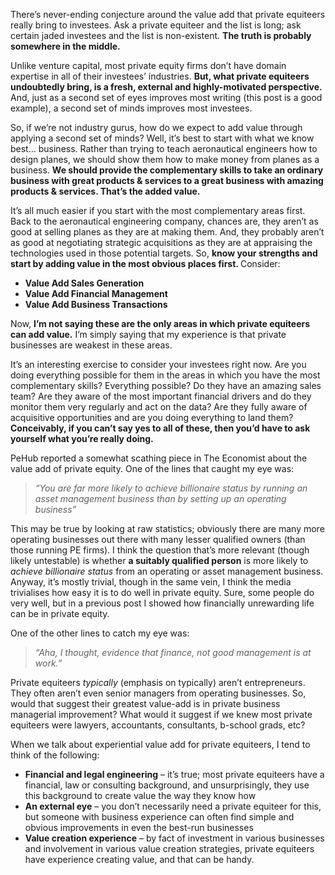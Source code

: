 <p>There&#8217;s never-ending conjecture around the value add that private equiteers really bring to investees. Ask a private equiteer and the list is long; ask certain jaded investees and the list is non-existent. <strong>The truth is probably somewhere in the middle.</strong></p><p>Unlike venture capital, most private equity firms don&#8217;t have domain expertise in all of their investees&#8217; industries. <strong>But, what private equiteers undoubtedly bring, is a fresh, external and highly-motivated perspective. </strong>And, just as a second set of eyes improves most writing (this post is a good example), a second set of minds improves most investees.</p><p>So, if we&#8217;re not industry gurus, how do we expect to add value through applying a second set of minds? Well, it&#8217;s best to start with what we know best&#8230; business. Rather than trying to teach aeronautical engineers how to design planes, we should show them how to make money from planes as a business. <strong>We should provide the complementary skills to take an ordinary business with great products &amp; services to a great business with amazing products &amp; services. That&#8217;s the added value.</strong></p><p>It&#8217;s all much easier if you start with the most complementary areas first. Back to the aeronautical engineering company, chances are, they aren&#8217;t as good at selling planes as they are at making them. And, they probably aren&#8217;t as good at negotiating strategic acquisitions as they are at appraising the technologies used in those potential targets. So, <strong>know your strengths and start by adding value in the most obvious places first. </strong>Consider:</p><ul><li><strong>Value Add Sales Generation</strong></li><li><strong>Value Add Financial Management</strong></li><li><strong>Value Add Business Transactions</strong></li></ul><p>Now, <strong>I&#8217;m not saying these are the only areas in which private equiteers can add value.</strong> I&#8217;m simply saying that my experience is that private businesses are weakest in these areas.</p><p>It&#8217;s an interesting exercise to consider your investees right now. Are you doing everything possible for them in the areas in which you have the most complementary skills? Everything possible? Do they have an amazing sales team? Are they aware of the most important financial drivers and do they monitor them very regularly and act on the data? Are they fully aware of acquisitive opportunities and are you doing everything to land them? <strong>Conceivably, if you can&#8217;t say yes to all of these, then you&#8217;d have to ask yourself what you&#8217;re really doing.</strong></p><p>PeHub reported a somewhat scathing piece in The Economist about the value add of private equity. One of the lines that caught my eye was:</p><blockquote><p><em>&#8220;You are far more likely to achieve billionaire status by running an asset management business than by setting up an operating business&#8221;</em></p></blockquote><p>This may be true by looking at raw statistics; obviously there are many more operating businesses out there with many lesser qualified owners (than those running PE firms). I think the question that&#8217;s more relevant (though likely untestable) is whether <strong>a suitably qualified person</strong> is more likely to <em>achieve billionaire status</em> from an operating or asset management business. Anyway, it&#8217;s mostly trivial, though in the same vein, I think the media trivialises how easy it is to do well in private equity. Sure, some people do very well, but in a previous post I showed how financially unrewarding life can be in private equity.</p><p>One of the other lines to catch my eye was:</p><blockquote><p><em>&#8220;Aha, I thought, evidence that finance, not good management is at work.&#8221;</em></p></blockquote><p>Private equiteers <em>typically</em> (emphasis on typically) aren&#8217;t entrepreneurs. They often aren&#8217;t even senior managers from operating businesses. So, would that suggest their greatest value-add is in private business managerial improvement? What would it suggest if we knew most private equiteers were lawyers, accountants, consultants, b-school grads, etc?</p><p>When we talk about experiential value add for private equiteers, I tend to think of the following:</p><ul><li><strong>Financial and legal engineering</strong> &#8211; it&#8217;s true; most private equiteers have a financial, law or consulting background, and unsurprisingly, they use this background to create value the way they know how</li><li><strong>An external eye</strong> &#8211; you don&#8217;t necessarily need a private equiteer for this, but someone with business experience can often find simple and obvious improvements in even the best-run businesses</li><li><strong>Value creation experience</strong> &#8211; by fact of investment in various businesses and involvement in various value creation strategies, private equiteers have experience creating value, and that can be handy.</li></ul>
